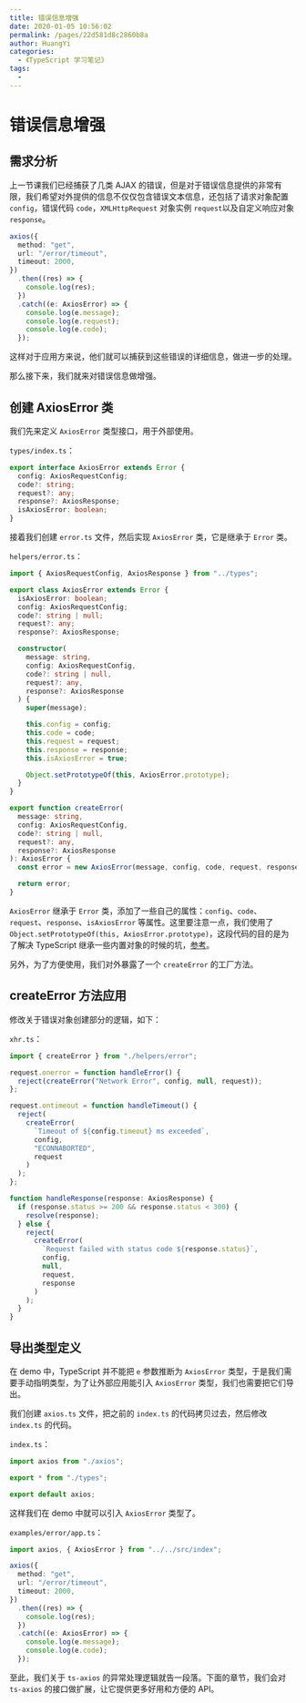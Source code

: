 ```yaml
---
title: 错误信息增强
date: 2020-01-05 10:56:02
permalink: /pages/22d581d8c2860b8a
author: HuangYi
categories:
  - 《TypeScript 学习笔记》
tags:
  -
---
```


# 错误信息增强

## 需求分析

上一节课我们已经捕获了几类 AJAX 的错误，但是对于错误信息提供的非常有限，我们希望对外提供的信息不仅仅包含错误文本信息，还包括了请求对象配置 `config`，错误代码 `code`，`XMLHttpRequest` 对象实例 `request`以及自定义响应对象 `response`。

```typescript
axios({
  method: "get",
  url: "/error/timeout",
  timeout: 2000,
})
  .then((res) => {
    console.log(res);
  })
  .catch((e: AxiosError) => {
    console.log(e.message);
    console.log(e.request);
    console.log(e.code);
  });
```

这样对于应用方来说，他们就可以捕获到这些错误的详细信息，做进一步的处理。

那么接下来，我们就来对错误信息做增强。

## 创建 AxiosError 类

我们先来定义 `AxiosError` 类型接口，用于外部使用。

`types/index.ts`：

```typescript
export interface AxiosError extends Error {
  config: AxiosRequestConfig;
  code?: string;
  request?: any;
  response?: AxiosResponse;
  isAxiosError: boolean;
}
```

接着我们创建 `error.ts` 文件，然后实现 `AxiosError` 类，它是继承于 `Error` 类。

`helpers/error.ts`：

```typescript
import { AxiosRequestConfig, AxiosResponse } from "../types";

export class AxiosError extends Error {
  isAxiosError: boolean;
  config: AxiosRequestConfig;
  code?: string | null;
  request?: any;
  response?: AxiosResponse;

  constructor(
    message: string,
    config: AxiosRequestConfig,
    code?: string | null,
    request?: any,
    response?: AxiosResponse
  ) {
    super(message);

    this.config = config;
    this.code = code;
    this.request = request;
    this.response = response;
    this.isAxiosError = true;

    Object.setPrototypeOf(this, AxiosError.prototype);
  }
}

export function createError(
  message: string,
  config: AxiosRequestConfig,
  code?: string | null,
  request?: any,
  response?: AxiosResponse
): AxiosError {
  const error = new AxiosError(message, config, code, request, response);

  return error;
}
```

`AxiosError` 继承于 `Error` 类，添加了一些自己的属性：`config`、`code`、`request`、`response`、`isAxiosError` 等属性。这里要注意一点，我们使用了 `Object.setPrototypeOf(this, AxiosError.prototype)`，这段代码的目的是为了解决 TypeScript 继承一些内置对象的时候的坑，[参考](https://github.com/Microsoft/TypeScript-wiki/blob/master/Breaking-Changes.md#extending-built-ins-like-error-array-and-map-may-no-longer-work)。

另外，为了方便使用，我们对外暴露了一个 `createError` 的工厂方法。

## createError 方法应用

修改关于错误对象创建部分的逻辑，如下：

`xhr.ts`：

```typescript
import { createError } from "./helpers/error";

request.onerror = function handleError() {
  reject(createError("Network Error", config, null, request));
};

request.ontimeout = function handleTimeout() {
  reject(
    createError(
      `Timeout of ${config.timeout} ms exceeded`,
      config,
      "ECONNABORTED",
      request
    )
  );
};

function handleResponse(response: AxiosResponse) {
  if (response.status >= 200 && response.status < 300) {
    resolve(response);
  } else {
    reject(
      createError(
        `Request failed with status code ${response.status}`,
        config,
        null,
        request,
        response
      )
    );
  }
}
```

## 导出类型定义

在 demo 中，TypeScript 并不能把 `e` 参数推断为 `AxiosError` 类型，于是我们需要手动指明类型，为了让外部应用能引入 `AxiosError` 类型，我们也需要把它们导出。

我们创建 `axios.ts` 文件，把之前的 `index.ts` 的代码拷贝过去，然后修改 `index.ts` 的代码。

`index.ts`：

```typescript
import axios from "./axios";

export * from "./types";

export default axios;
```

这样我们在 demo 中就可以引入 `AxiosError` 类型了。

`examples/error/app.ts`：

```typescript
import axios, { AxiosError } from "../../src/index";

axios({
  method: "get",
  url: "/error/timeout",
  timeout: 2000,
})
  .then((res) => {
    console.log(res);
  })
  .catch((e: AxiosError) => {
    console.log(e.message);
    console.log(e.code);
  });
```

至此，我们关于 `ts-axios` 的异常处理逻辑就告一段落。下面的章节，我们会对 `ts-axios` 的接口做扩展，让它提供更多好用和方便的 API。

